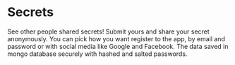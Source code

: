 # Secrets
See other people shared secrets! Submit yours and share your secret anonymously.
You can pick how you want register to the app, by email and password or with social media like Google and Facebook.
The data saved in mongo database securely with hashed and salted passwords.
